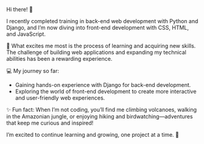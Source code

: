 Hi there! 👋

I recently completed training in back-end web development with Python and Django, and I’m now diving into front-end development with CSS, HTML, and JavaScript.

🌱 What excites me most is the process of learning and acquiring new skills. The challenge of building web applications and expanding my technical abilities has been a rewarding experience.

💻 My journey so far:

  *  Gaining hands-on experience with Django for back-end development.
  *  Exploring the world of front-end development to create more interactive and user-friendly web experiences.

✨ Fun fact: When I’m not coding, you’ll find me climbing volcanoes, walking in the Amazonian jungle, or enjoying hiking and birdwatching—adventures that keep me curious and inspired!

I’m excited to continue learning and growing, one project at a time. 🚀
